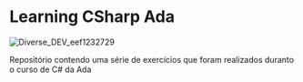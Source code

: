 # Learning CSharp Ada

![Diverse_DEV_eef1232729](https://github.com/EduardoOPR/Learning-CSharp-Ada/assets/67355426/79579417-1617-49b6-9d4a-590261ea31e7)

Repositório contendo uma série de exercícios que foram realizados duranto o curso de C# da Ada
